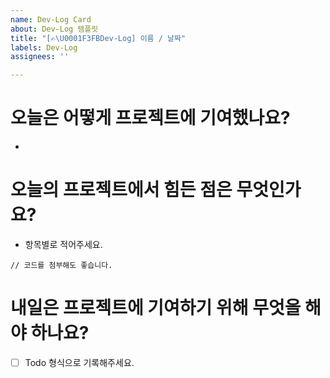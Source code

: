 ```yaml
---
name: Dev-Log Card
about: Dev-Log 템플릿
title: "[✍\U0001F3FBDev-Log] 이름 / 날짜"
labels: Dev-Log
assignees: ''

---
```


# 오늘은 어떻게 프로젝트에 기여했나요?
- 
# 오늘의 프로젝트에서 힘든 점은 무엇인가요?
- 항목별로 적어주세요.
```
// 코드를 첨부해도 좋습니다.

```

# 내일은 프로젝트에 기여하기 위해 무엇을 해야 하나요?
- [ ] Todo 형식으로 기록해주세요.
